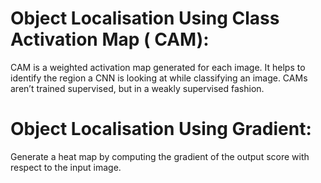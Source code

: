 # Object Localisation Using Class Activation Map ( CAM):
CAM is a weighted activation map generated for each image. It helps to identify the region a CNN is looking at while classifying an image. CAMs aren’t trained supervised, but in a weakly supervised fashion.


# Object Localisation Using Gradient:
Generate a heat map by computing the gradient of the output score with respect to the input image.
